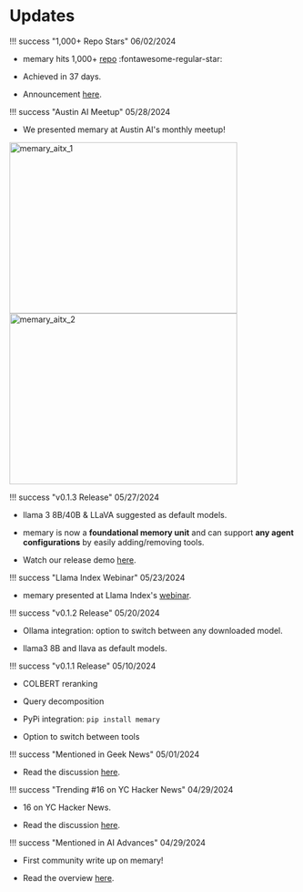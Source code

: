 # Updates 

!!! success "1,000+ Repo Stars" 
06/02/2024 

- memary hits 1,000+ [repo](https://github.com/kingjulio8238/memary) :fontawesome-regular-star:

- Achieved in 37 days. 

- Announcement [here](https://www.linkedin.com/feed/update/urn:li:activity:7203512435914223619/).

!!! success "Austin AI Meetup"
05/28/2024

- We presented memary at Austin AI's monthly meetup! 

<img src="https://github.com/kingjulio8238/memary/blob/diagram-adds/diagrams/memary-aitx-1.png?raw=true" alt="memary_aitx_1" width="400" height="300" />

<img src="https://github.com/kingjulio8238/memary/blob/diagram-adds/diagrams/memary-aitx-2.png?raw=true" alt="memary_aitx_2" width="400" height="300" />

!!! success "v0.1.3 Release"
05/27/2024 

- llama 3 8B/40B & LLaVA suggested as default models.

- memary is now a **foundational memory unit** and can support **any agent configurations** by easily adding/removing tools.

- Watch our release demo [here](https://youtu.be/JhXn8HE56Rw).

!!! success "Llama Index Webinar"
05/23/2024 

- memary presented at Llama Index's [webinar](https://lu.ma/nzh3o83f).

!!! success "v0.1.2 Release" 
05/20/2024 

- Ollama integration: option to switch between any downloaded model.

- llama3 8B and llava as default models.

!!! success "v0.1.1 Release" 
05/10/2024 

- COLBERT reranking 

- Query decomposition 

- PyPi integration: `pip install memary`

- Option to switch between tools 

!!! success "Mentioned in Geek News" 
05/01/2024 

- Read the discussion [here](https://news.hada.io/topic?id=14583).

!!! success "Trending #16 on YC Hacker News" 
04/29/2024 

- 16 on YC Hacker News. 

- Read the discussion [here](https://news.ycombinator.com/item?id=40196879). 

!!! success "Mentioned in AI Advances" 
04/29/2024 

- First community write up on memary! 

- Read the overview [here](https://ai.gopubby.com/beyond-short-term-memory-how-memary-makes-chatbots-remember-6fa59a56773a). 



<!-- 
TO INCLUDE: 
- META write up
- New releases (ongoing)
- Ocean case study 
 -->